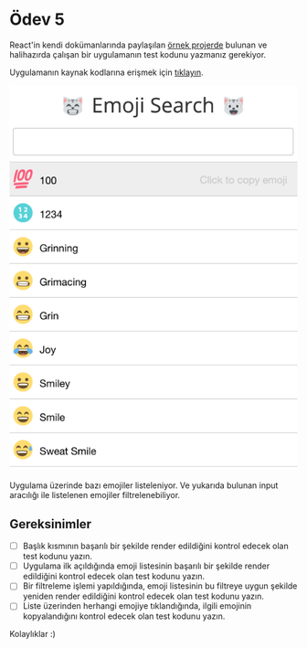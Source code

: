 # Ödev 5

React'in kendi dokümanlarında paylaşılan [örnek projerde](https://tr.reactjs.org/community/examples.html) bulunan ve halihazırda çalışan bir uygulamanın test kodunu yazmanız gerekiyor.

Uygulamanın kaynak kodlarına erişmek için [tıklayın](https://github.com/ahfarmer/emoji-search).


![preview](./figures/preview.png)

Uygulama üzerinde bazı emojiler listeleniyor. Ve yukarıda bulunan input aracılığı ile listelenen emojiler filtrelenebiliyor.

## Gereksinimler
- [ ] Başlık kısmının başarılı bir şekilde render edildiğini kontrol edecek olan test kodunu yazın.
- [ ] Uygulama ilk açıldığında emoji listesinin başarılı bir şekilde render edildiğini kontrol edecek olan test kodunu yazın.
- [ ] Bir filtreleme işlemi yapıldığında, emoji listesinin bu filtreye uygun şekilde yeniden render edildiğini kontrol edecek olan test kodunu yazın.
- [ ] Liste üzerinden herhangi emojiye tıklandığında, ilgili emojinin kopyalandığını kontrol edecek olan test kodunu yazın.

Kolaylıklar :)
